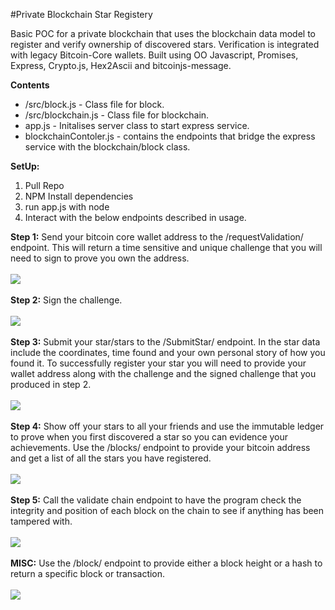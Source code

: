 #Private Blockchain Star Registery

Basic POC for a private blockchain that uses the blockchain data model to register and verify ownership of discovered stars. Verification is integrated with legacy Bitcoin-Core wallets. Built using OO Javascript, Promises, Express, Crypto.js, Hex2Ascii and bitcoinjs-message.

**Contents**
- /src/block.js - Class file for block.
- /src/blockchain.js - Class file for blockchain.
- app.js - Initalises server class to start express service.
- blockchainContoler.js - contains the endpoints that bridge the express service with the blockchain/block class.

**SetUp:**
1. Pull Repo
2. NPM Install dependencies
3. run app.js with node
4. Interact with the below endpoints described in usage.

**Step 1:**  Send your bitcoin core wallet address to the /requestValidation/ endpoint. This will return a time sensitive and unique challenge that you will need to sign to prove you own the address.
<br/>
<br/>
<img src="https://github.com/MatthewBoyce/boyce-coin/blob/main/gifs/requestValidation.gif"/>
<br/>
<br/>
**Step 2:** Sign the challenge.
<br/>
<br/>
<img src="https://github.com/MatthewBoyce/boyce-coin/blob/main/gifs/SignMessage.gif"/>
<br/>
<br/>
**Step 3:** Submit your star/stars to the /SubmitStar/ endpoint. In the star data include the coordinates, time found and your own personal story of how you found it. To successfully register your star you will need to provide your wallet address along with the challenge and the signed challenge that you produced in step 2.
<br/>
<br/>
<img src="https://github.com/MatthewBoyce/boyce-coin/blob/main/gifs/SubmitStar.gif" />
<br/>
<br/>
**Step 4:** Show off your stars to all your friends and use the immutable ledger to prove when you first discovered a star so you can evidence your achievements. Use the /blocks/ endpoint to provide your bitcoin address and get a list of all the stars you have registered.
<br/>
<br/>
<img src="https://github.com/MatthewBoyce/boyce-coin/blob/main/gifs/StarsByWallet.gif" />
<br/>
<br/>
**Step 5:** Call the validate chain endpoint to have the program check the integrity and position of each block on the chain to see if anything has been tampered with.
<br/>
<br/>
<img src="https://github.com/MatthewBoyce/boyce-coin/blob/main/gifs/Validate%20Chain.gif" />
<br/>
<br/>
**MISC:** Use the /block/ endpoint to provide either a block height or a hash to return a specific block or transaction.
<br/>
<br/>
<img src="https://github.com/MatthewBoyce/boyce-coin/blob/main/gifs/BlockbyHeight.gif"  />
<br/>
<br/>
